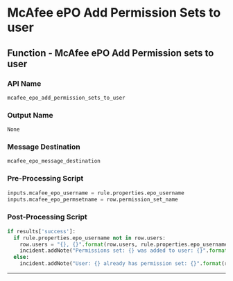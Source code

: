 <!--
    DO NOT MANUALLY EDIT THIS FILE
    THIS FILE IS AUTOMATICALLY GENERATED WITH resilient-sdk codegen
-->

# McAfee ePO Add Permission Sets to user

## Function - McAfee ePO Add Permission sets to user

### API Name
`mcafee_epo_add_permission_sets_to_user`

### Output Name
`None`

### Message Destination
`mcafee_epo_message_destination`

### Pre-Processing Script
```python
inputs.mcafee_epo_username = rule.properties.epo_username
inputs.mcafee_epo_permsetname = row.permission_set_name
```

### Post-Processing Script
```python
if results['success']:
  if rule.properties.epo_username not in row.users:
    row.users = "{}, {}".format(row.users, rule.properties.epo_username)
    incident.addNote("Permissions set: {} was added to user: {}".format(results['inputs']['mcafee_epo_permsetname'], results['inputs']['mcafee_epo_username']))
  else:
    incident.addNote("User: {} already has permission set: {}".format(results['inputs']['mcafee_epo_username'], results['inputs']['mcafee_epo_permsetname']))
```

---

